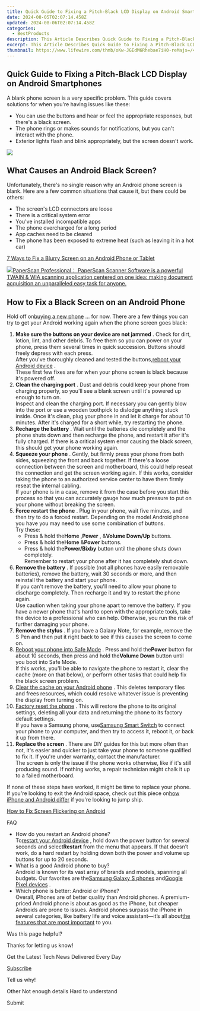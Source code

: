 ```yaml
---
title: Quick Guide to Fixing a Pitch-Black LCD Display on Android Smartphones
date: 2024-08-05T02:07:14.458Z
updated: 2024-08-06T02:07:14.458Z
categories:
  - BestProducts
description: This Article Describes Quick Guide to Fixing a Pitch-Black LCD Display on Android Smartphones
excerpt: This Article Describes Quick Guide to Fixing a Pitch-Black LCD Display on Android Smartphones
thumbnail: https://www.lifewire.com/thmb/oKw-JGEdM6Rhebae7iH0-reMajs=/400x300/filters:no_upscale():max_bytes(150000):strip_icc():format(webp)/texting_t20_EO6wQV-32a93d42a0e8452f8afb3a7427790164.jpg
---
```


## Quick Guide to Fixing a Pitch-Black LCD Display on Android Smartphones
 A blank phone screen is a very specific problem. This guide covers solutions for when you're having issues like these:

* You can use the buttons and hear or feel the appropriate responses, but there's a black screen.
* The phone rings or makes sounds for notifications, but you can't interact with the phone.
* Exterior lights flash and blink appropriately, but the screen doesn't work.

<!-- affiliate ads begin -->
<a href="https://secure.2checkout.com/order/checkout.php?PRODS=45152835&QTY=1&AFFILIATE=108875&CART=1"><img src="https://download.terabyteunlimited.com/banners/ad_800x450_d.jpg" border="0"></a>
<!-- affiliate ads end -->
## What Causes an Android Black Screen?

 Unfortunately, there's no single reason why an Android phone screen is blank. Here are a few common situations that cause it, but there could be others:

* The screen's LCD connectors are loose
* There is a critical system error
* You've installed incompatible apps
* The phone overcharged for a long period
* App caches need to be cleared
* The phone has been exposed to extreme heat (such as leaving it in a hot car)

[7 Ways to Fix a Blurry Screen on an Android Phone or Tablet](https://www.lifewire.com/fix-blurry-screen-in-android-7558311)

<!-- affiliate ads begin -->
<a href="https://secure.2checkout.com/order/checkout.php?PRODS=37540879&QTY=1&AFFILIATE=108875&CART=1"><img src="https://paperscan.orpalis.com/img/content/You_prefer_to_use.png" border="0">PaperScan Professional： PaperScan Scanner Software is a powerful TWAIN & WIA scanning application centered on one idea: making document acquisition an unparalleled easy task for anyone.</a>
<!-- affiliate ads end -->
## How to Fix a Black Screen on an Android Phone

 Hold off on[buying a new phone](https://www.lifewire.com/best-places-to-buy-cell-phones-580000) ... for now. There are a few things you can try to get your Android working again when the phone screen goes black:

1. **Make sure the buttons on your device are not jammed** . Check for dirt, lotion, lint, and other debris. To free them so you can power on your phone, press them several times in quick succession. Buttons should freely depress with each press.  
 After you've thoroughly cleaned and tested the buttons,[reboot your Android device](https://www.lifewire.com/reboot-android-smartphone-or-tablet-4127180) .  
 These first few fixes are for when your phone screen is black because it's powered off.
2. **Clean the charging port** . Dust and debris could keep your phone from charging properly, so you'll see a blank screen until it's powered up enough to turn on.  
 Inspect and clean the charging port. If necessary you can gently blow into the port or use a wooden toothpick to dislodge anything stuck inside. Once it's clean, plug your phone in and let it charge for about 10 minutes. After it's charged for a short while, try restarting the phone.
3. **Recharge the battery** . Wait until the batteries die completely and the phone shuts down and then recharge the phone, and restart it after it's fully charged. If there is a critical system error causing the black screen, this should get your phone working again.
4. **Squeeze your phone** . Gently, but firmly press your phone from both sides, squeezing the front and back together. If there's a loose connection between the screen and motherboard, this could help reseat the connection and get the screen working again. If this works, consider taking the phone to an authorized service center to have them firmly reseat the internal cabling.  
 If your phone is in a case, remove it from the case before you start this process so that you can accurately gauge how much pressure to put on your phone without breaking the screen.
5. **Force restart the phone** . Plug in your phone, wait five minutes, and then try to do a forced restart. Depending on the model Android phone you have you may need to use some combination of buttons.  
 Try these:  
   * Press & hold the**Home** ,**Power** , &**Volume Down/Up** buttons.  
   * Press & hold the**Home** &**Power** buttons.  
   * Press & hold the**Power/Bixby** button until the phone shuts down completely.  
 Remember to restart your phone after it has completely shut down.
6. **Remove the battery** . If possible (not all phones have easily removable batteries), remove the battery, wait 30 seconds or more, and then reinstall the battery and start your phone.  
 If you can't remove the battery, you'll need to allow your phone to discharge completely. Then recharge it and try to restart the phone again.  
 Use caution when taking your phone apart to remove the battery. If you have a newer phone that's hard to open with the appropriate tools, take the device to a professional who can help. Otherwise, you run the risk of further damaging your phone.
7. **Remove the stylus** . If you have a Galaxy Note, for example, remove the S Pen and then put it right back to see if this causes the screen to come on.
8. [Reboot your phone into Safe Mode](https://www.lifewire.com/android-safe-mode-4158035) . Press and hold the**Power** button for about 10 seconds, then press and hold the**Volume Down** button until you boot into Safe Mode.  
 If this works, you'll be able to navigate the phone to restart it, clear the cache (more on that below), or perform other tasks that could help fix the black screen problem.
9. [Clear the cache on your Android phone](https://www.lifewire.com/clear-cache-android-4157780) . This deletes temporary files and frees resources, which could resolve whatever issue is preventing the display from turning on.
10. [Factory reset the phone](https://www.lifewire.com/reset-android-smartphone-tablet-4129141) . This will restore the phone to its original settings, deleting all your data and returning the phone to its factory default settings.  
 If you have a Samsung phone, use[Samsung Smart Switch](https://www.lifewire.com/samsung-smart-switch-4154655) to connect your phone to your computer, and then try to access it, reboot it, or back it up from there.
11. **Replace the screen** . There are DIY guides for this but more often than not, it's easier and quicker to just take your phone to someone qualified to fix it. If you're under warranty, contact the manufacturer.  
 The screen is only the issue if the phone works otherwise, like if it's still producing sound. If nothing works, a repair technician might chalk it up to a failed motherboard.

 If none of these steps have worked, it might be time to replace your phone. If you're looking to exit the Android space, check out this piece on[how iPhone and Android differ](https://www.lifewire.com/iphone-vs-android-best-smartphone-2000309) if you're looking to jump ship.

[How to Fix Screen Flickering on Android](https://www.lifewire.com/fix-screen-flickering-on-android-5181401)

 FAQ

* How do you restart an Android phone?  
 To[restart your Android device](https://www.lifewire.com/reboot-android-smartphone-or-tablet-4127180) , hold down the power button for several seconds and select**Restart** from the menu that appears. If that doesn’t work, do a hard restart by holding down both the power and volume up buttons for up to 20 seconds.
* What is a good Android phone to buy?  
 Android is known for its vast array of brands and models, spanning all budgets. Our favorites are the[Samsung Galaxy S phones](https://www.lifewire.com/samsung-galaxy-s-phones-4156903) and[Google Pixel devices](https://www.lifewire.com/google-pixel-phones-4152056) .
* Which phone is better: Android or iPhone?  
 Overall, iPhones are of better quality than Android phones. A premium-priced Android phone is about as good as the iPhone, but cheaper Androids are prone to issues. Android phones surpass the iPhone in several categories, like battery life and voice assistant—it’s all about[the features that are most important](https://www.lifewire.com/iphone-vs-android-best-smartphone-2000309) to you.

Was this page helpful?

Thanks for letting us know!

 Get the Latest Tech News Delivered Every Day

[Subscribe](https://www.lifewire.com/#)

Tell us why!

 Other  Not enough details  Hard to understand

 Submit

<ins class="adsbygoogle"
     style="display:block"
     data-ad-format="autorelaxed"
     data-ad-client="ca-pub-7571918770474297"
     data-ad-slot="1223367746"></ins>



<ins class="adsbygoogle"
     style="display:block"
     data-ad-client="ca-pub-7571918770474297"
     data-ad-slot="8358498916"
     data-ad-format="auto"
     data-full-width-responsive="true"></ins>
